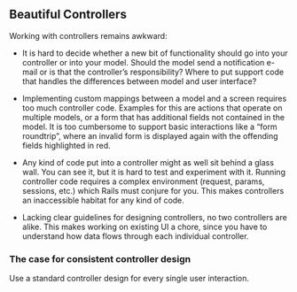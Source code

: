 ## Beautiful Controllers

Working with controllers remains awkward:

- It is hard to decide whether a new bit of functionality should go into your controller or
into your model. Should the model send a notification e-mail or is that the controller’s
responsibility? Where to put support code that handles the differences between model and
user interface?

- Implementing custom mappings between a model and a screen requires too much controller
code. Examples for this are actions that operate on multiple models, or a form that has
additional fields not contained in the model. It is too cumbersome to support basic interactions
like a “form roundtrip”, where an invalid form is displayed again with the offending fields
highlighted in red.

- Any kind of code put into a controller might as well sit behind a glass wall. You can see
it, but it is hard to test and experiment with it. Running controller code requires a complex
environment (request, params, sessions, etc.) which Rails must conjure for you. This makes
controllers an inaccessible habitat for any kind of code.

- Lacking clear guidelines for designing controllers, no two controllers are alike. This makes
working on existing UI a chore, since you have to understand how data flows through each
individual controller.

### The case for consistent controller design

Use a standard controller design for every single user interaction.
